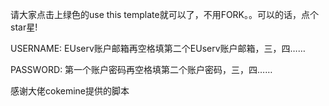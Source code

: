 请大家点击上绿色的use this template就可以了，不用FORK。。可以的话，点个star星!

USERNAME: EUserv账户邮箱再空格填第二个EUserv账户邮箱，三，四……

PASSWORD: 第一个账户密码再空格填第二个账户密码，三，四……


感谢大佬cokemine提供的脚本
